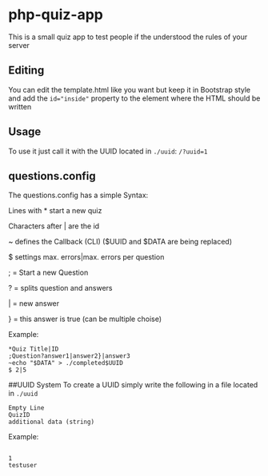 # php-quiz-app
This is a small quiz app to test people if the understood the rules of your server
## Editing
You can edit the template.html like you want but keep it in Bootstrap style and add the ```id="inside"``` property to the element where the HTML should be written
## Usage
To use it just call it with the UUID located in ```./uuid```: ```/?uuid=1```
## questions.config
The questions.config has a simple Syntax:

Lines with * start a new quiz

Characters after | are the id

~ defines the Callback (CLI) ($UUID and $DATA are being replaced)

$ settings max. errors|max. errors per question

; = Start a new Question

? = splits question and answers

| = new answer

} = this answer is true (can be multiple choise)


Example:
```
*Quiz Title|ID
;Question?answer1|answer2}|answer3
~echo "$DATA" > ./completed$UUID
$ 2|5
```

##UUID System
To create a UUID simply write the following in a file located in ```./uuid```
```
Empty Line
QuizID
additional data (string)
```
Example:
```

1
testuser
```
